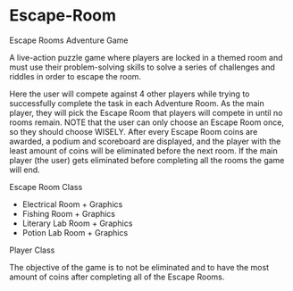 # Escape-Room

Escape Rooms Adventure Game

A live-action puzzle game where players are locked in a themed room and must 
use their problem-solving skills to solve a series of challenges and riddles in
order to escape the room. 

Here the user will compete against 4 other players while trying to successfully
complete the task in each Adventure Room. As the main player, they will pick the
Escape Room that players will compete in until no rooms remain. NOTE that the user 
can only choose an Escape Room once, so they should choose WISELY. After every Escape Room
coins are awarded, a podium and scoreboard are displayed, and the player 
with the least amount of coins will be eliminated before the next room. If the main player
(the user) gets eliminated before completing all the rooms the game will end.

Escape Room Class 
- Electrical Room + Graphics
- Fishing Room + Graphics
- Literary Lab Room + Graphics
- Potion Lab Room + Graphics

Player Class

The objective of the game is to not be eliminated and to have the most amount of coins after completing all of the Escape Rooms.
